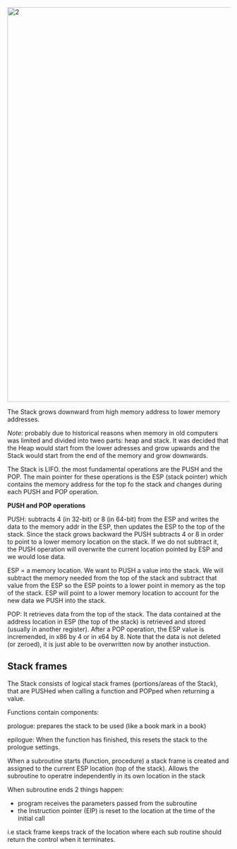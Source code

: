 
<img width="893" alt="2" src="https://user-images.githubusercontent.com/46513413/82864109-bdfcf500-9ef1-11ea-89ac-1ac5276e1fce.PNG">


The Stack grows downward from high memory address to lower memory addresses. 
 
 *Note:* probably due to historical reasons when memory in old computers was limited and divided into tweo parts: heap and stack. It was decided that the Heap would start from the lower adresses and grow upwards and the Stack would start from the end of the memory and grow downwards.

The Stack is LIFO. the most fundamental operations are the PUSH and the POP. The main pointer for these operations is the ESP (stack pointer) which contains the memory address for the top fo the stack and changes during each PUSH and POP operation. 


**PUSH and POP operations**

PUSH: subtracts 4 (in 32-bit) or 8 (in 64-bit) from the ESP and writes the data to the memory addr in the ESP, then updates the ESP to the top of the stack. Since the stack grows backward the PUSH subtracts 4 or 8 in order to point to a lower memory location on the stack. If we do not subtract it, the PUSH operation will overwrite the current location pointed by ESP and we would lose data. 

  ESP = a memory location. We want to PUSH a value into the stack. We will subtract the memory needed from the top of the stack and subtract that value from the ESP so the ESP points to a lower point in memory as the top of the stack. ESP will point to a lower memory location to account for the new data we PUSH into the stack.


POP: It retrieves data from the top of the stack. The data contained at the address location in ESP (the top of the stack) is retrieved and stored (usually in another register).
 After a POP operation, the ESP value is incremended, in x86 by 4 or in x64 by 8. Note that the data is not deleted (or zeroed), it is just able to be overwritten now by another instuction.


## Stack frames 

The Stack consists of logical stack frames (portions/areas of the Stack), that are PUSHed when calling a function and POPped when returning a value.

Functions contain components:

prologue: prepares the stack to be used (like a book mark in a book)

epilogue: When the function has finished, this resets the stack to the prologue settings. 


When a subroutine starts (function, procedure) a stack frame is created and assigned to the current ESP location (top of the stack). Allows the subroutine to operatre independently in its own location in the stack

When subroutine ends 2 things happen: 

- program receives the parameters passed from the subroutine
- the Instruction pointer (EIP) is reset to the location at the time of the initial call

i.e stack frame keeps track of the location where each sub routine should return the control when it terminates.










